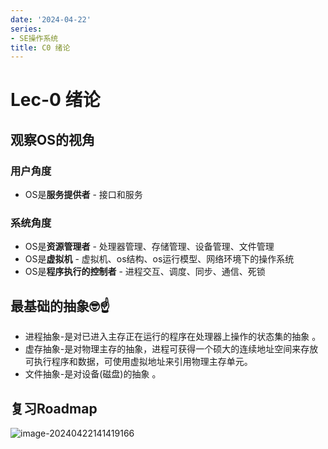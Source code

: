 ```yaml
---
date: '2024-04-22'
series:
- SE操作系统
title: C0 绪论
---
```


# Lec-0 绪论

## 观察OS的视角

### 用户角度

- OS是**服务提供者** - 接口和服务

### 系统角度

- OS是**资源管理者** - 处理器管理、存储管理、设备管理、文件管理
- OS是**虚拟机** - 虚拟机、os结构、os运行模型、网络环境下的操作系统
- OS是**程序执行的控制者** - 进程交互、调度、同步、通信、死锁

## 最基础的抽象🤓☝️

- 进程抽象-是对已进入主存正在运行的程序在处理器上操作的状态集的抽象 。
- 虚存抽象-是对物理主存的抽象，进程可获得一个硕大的连续地址空间来存放可执行程序和数据，可使用虚拟地址来引用物理主存单元。
- 文件抽象-是对设备(磁盘)的抽象 。

## 复习Roadmap

![image-20240422141419166](https://runzblog.oss-cn-hangzhou.aliyuncs.com/postimg/202409271716735.png)